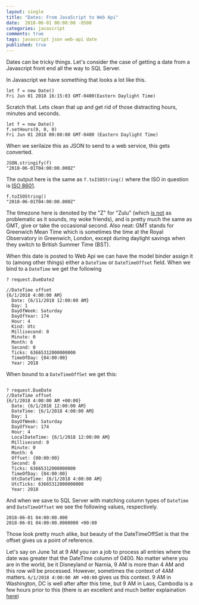 ```yaml
---
layout: single
title: "Dates: From JavaScript to Web Api"
date:  2018-06-01 00:00:00 -0500
categories: javascript
comments: true
tags: javascript json web-api date
published: true
---
```


Dates can be tricky things. Let's consider the case of getting a date from a Javascript front end all the way to SQL Server.

In Javascript we have something that looks a lot like this.

```
let f = new Date()
Fri Jun 01 2018 16:15:03 GMT-0400(Eastern Daylight Time)
```

Scratch that. Lets clean that up and get rid of those distracting hours, minutes and seconds.

```
let f = new Date()
f.setHours(0, 0, 0)
Fri Jun 01 2018 00:00:00 GMT-0400 (Eastern Daylight Time)
```

When we serilaize this as JSON to send to a web service, this gets converted.

```
JSON.stringify(f)
"2018-06-01T04:00:00.000Z"
```

The output here is the same as `f.toISOString()` where the ISO in question is <a href="https://www.iso.org/iso-8601-date-and-time-format.html" target="_new" alt="booooring">ISO 8601</a>. 

```
f.toISOString()
"2018-06-01T04:00:00.000Z"
```

The timezone here is denoted by the "Z" for "Zulu" (which [is not](https://english.stackexchange.com/a/54152) as problematic as it sounds, my woke friends), and is pretty much the same as GMT, give or take the occasional second. Also neat:  GMT stands for Greenwich Mean Time which is sometimes the time at the Royal Observatory in Greenwich, London, except during daylight savings when they switch to British Summer Time (BST).

When this date is posted to Web Api we can have the model binder assign it to (among other things) either a `DateTime` or `DateTimeOffset` field. When we bind to a `DateTime` we get the following

```
? request.DueDate2

//DateTime offset
{6/1/2018 4:00:00 AM}
  Date: {6/11/2018 12:00:00 AM}
  Day: 1
  DayOfWeek: Saturday
  DayOfYear: 174
  Hour: 4
  Kind: Utc
  Millisecond: 0
  Minute: 0
  Month: 6
  Second: 0
  Ticks: 63665312000000000
  TimeOfDay: {04:00:00}
  Year: 2018
```

When bound to a `DateTimeOffSet` we get this: 

```

? request.DueDate
//DateTime offset
{6/1/2018 4:00:00 AM +00:00}
  Date: {6/1/2018 12:00:00 AM}
  DateTime: {6/1/2018 4:00:00 AM}
  Day: 1
  DayOfWeek: Saturday
  DayOfYear: 174
  Hour: 4
  LocalDateTime: {6/1/2018 12:00:00 AM}
  Millisecond: 0
  Minute: 0
  Month: 6
  Offset: {00:00:00}
  Second: 0
  Ticks: 63665312000000000
  TimeOfDay: {04:00:00}
  UtcDateTime: {6/1/2018 4:00:00 AM}
  UtcTicks: 63665312000000000
  Year: 2018
```

And when we save to SQL Server with matching column types of `DateTime` and `DateTimeOffset` we see the following values, respectively.

```
2018-06-01 04:00:00.000
2018-06-01 04:00:00.0000000 +00:00	
```

Those look pretty much alike, but beauty of the DateTimeOffSet is that the offset gives us a point of reference.

Let's say on June 1st at 9 AM you ran a job to process all entries where the date was greater that the DateTime column of 0400. No matter where you are in the world, be it Disneyland or Narnia, 9 AM is more than 4 AM and this row will be processed. However, sometimes the context of 4AM matters.  `6/1/2018 4:00:00 AM +00:00` gives us this context. 9 AM in Washington, DC is well after after this time, but 9 AM in Laos, Cambodia is a few hours prior to this (there is an excellent and much better explaination [here](https://stackoverflow.com/a/14268167/190592))






